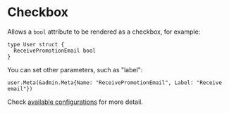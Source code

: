 # Checkbox

Allows a `bool` attribute to be rendered as a checkbox, for example:

```
type User struct {
  ReceivePromotionEmail bool
}
```

You can set other parameters, such as "label":

```
user.Meta(&admin.Meta{Name: "ReceivePromotionEmail", Label: "Receive email"})
```

Check [available configurations](../chapter2/resource-intro.md#meta-config) for more detail.
